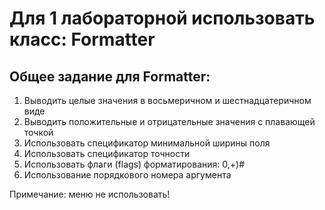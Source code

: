 # Для 1 лабораторной использовать класс: Formatter 
## Общее задание для Formatter:
 1. Выводить целые значения в восьмеричном и шестнадцатеричном виде
 2. Выводить положительные и отрицательные значения с плавающей точкой
 3. Использовать спецификатор минимальной ширины поля
 4. Использовать спецификатор точности
 5. Использовать флаги (flags) форматирования: 0,+)#
 6. Использование порядкового номера аргумента

Примечание: меню не использовать!